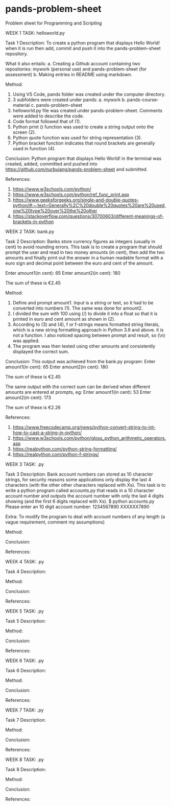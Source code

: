 # pands-problem-sheet
Problem sheet for Programming and Scripting

WEEK 1 TASK: helloworld.py

Task 1 Description:
To create a python program that displays Hello World! when it is run then add, commit and push it into the pands-problem-sheet repository.

What it also entails: 
a. Creating a Github account containing two repositories: mywork (personal use) and pands-problem-sheet (for assessment) 
b. Making entries in README using markdown. 

Method:
1. Using VS Code, pands folder was created under the computer directory.
2. 3 subfolders were created under pands: a. mywork  b. pands-course-material  c. pands-problem-sheet
3. helloworld.py file was created under pands-problem-sheet. Comments were added to describe the code.
4. Code format followed that of (1).
5. Python print () function was used to create a string output onto the screen (2).
6. Python quote function was used for string representation (3).
7. Python bracket function indicates that round brackets are generally used in function (4).

Conclusion:
Python program that displays Hello World! in the terminal was created, added, committed and pushed into https://github.com/nurbujang/pands-problem-sheet and submitted.

References:
1. https://www.w3schools.com/python/
2. https://www.w3schools.com/python/ref_func_print.asp
3. https://www.geeksforgeeks.org/single-and-double-quotes-python/#:~:text=Generally%2C%20double%20quotes%20are%20used,one%20type%20over%20the%20other
4. https://stackoverflow.com/questions/30700603/different-meanings-of-brackets-in-python

WEEK 2 TASK: bank.py

Task 2 Description:
Banks store currency figures as integers (usually in cent) to avoid rounding errors. This task is to create a program that should prompt the user and read in two money amounts (in cent), then add the two amounts and finally print out the answer in a human readable format with a euro sign and decimal point between the euro and cent of the amount.

Enter amount1(in cent): 65
Enter amount2(in cent): 180

The sum of these is €2.45

Method:
1. Define and prompt amount1. Input is a string or text, so it had to be converted into numbers (1). The same was done for amount2.
2. I divided the sum with 100 using (/) to divide it into a float so that it is printed in euro and cent amount as shown in (2).
3. According to (3) and (4), f or f-strings means formatted string literals, which is a new string formatting approach in Python 3.6 and above. it is not a function. I also noticed spacing between prompt and result, so (\n) was applied.
4. The program was then tested using other amounts and consistently displayed the correct sum.

Conclusion:
This output was achieved from the bank.py program:
Enter amount1(in cent): 65
Enter amount2(in cent): 180

The sum of these is €2.45

The same output with the correct sum can be derived when different amounts are entered at prompts, eg:
Enter amount1(in cent): 53
Enter amount2(in cent): 173

The sum of these is €2.26

References:
1. https://www.freecodecamp.org/news/python-convert-string-to-int-how-to-cast-a-string-in-python/
2. https://www.w3schools.com/python/gloss_python_arithmetic_operators.asp
3. https://realpython.com/python-string-formatting/
4. https://realpython.com/python-f-strings/


WEEK 3 TASK: .py

Task 3 Description: Bank account numbers can stored as 10 character strings, for security reasons some applications only display the last 4 characters (with the other other characters replaced with Xs). This task is to write a python program called accounts.py that reads in a 10 character account number and outputs the account number with only the last 4 digits showing (and the first 6 digits replaced with Xs). 
$ python accounts.py
Please enter an 10 digit account number: 1234567890
XXXXXX7890

Extra:
To modify the program to deal with account numbers of any length (a vague requirement, comment my assumptions)

Method:


Conclusion:


References:



WEEK 4 TASK: .py

Task 4 Description:

Method:


Conclusion:


References:



WEEK 5 TASK: .py

Task 5 Description:

Method:


Conclusion:


References:



WEEK 6 TASK: .py

Task 6 Description:

Method:


Conclusion:


References:



WEEK 7 TASK: .py

Task 7 Description:

Method:


Conclusion:


References:



WEEK 8 TASK: .py

Task 8 Description:

Method:


Conclusion:


References:
